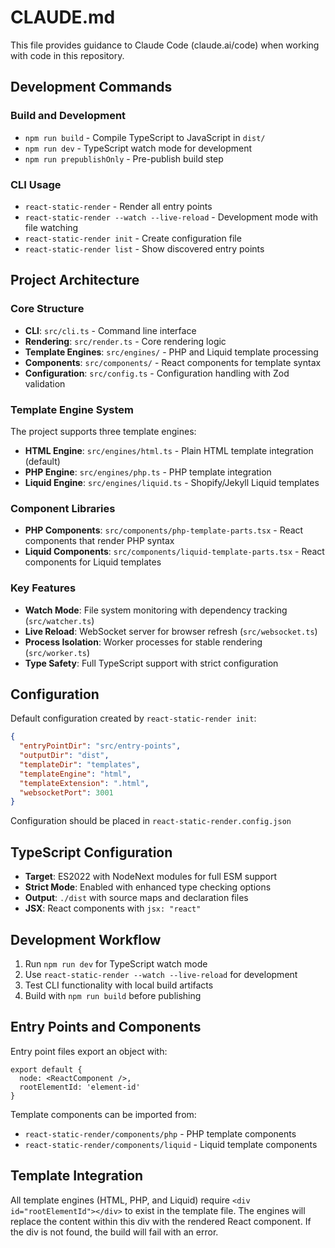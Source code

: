 # CLAUDE.md

This file provides guidance to Claude Code (claude.ai/code) when working with code in this repository.

## Development Commands

### Build and Development
- `npm run build` - Compile TypeScript to JavaScript in `dist/`
- `npm run dev` - TypeScript watch mode for development
- `npm run prepublishOnly` - Pre-publish build step

### CLI Usage
- `react-static-render` - Render all entry points
- `react-static-render --watch --live-reload` - Development mode with file watching
- `react-static-render init` - Create configuration file
- `react-static-render list` - Show discovered entry points

## Project Architecture

### Core Structure
- **CLI**: `src/cli.ts` - Command line interface
- **Rendering**: `src/render.ts` - Core rendering logic
- **Template Engines**: `src/engines/` - PHP and Liquid template processing
- **Components**: `src/components/` - React components for template syntax
- **Configuration**: `src/config.ts` - Configuration handling with Zod validation

### Template Engine System
The project supports three template engines:
- **HTML Engine**: `src/engines/html.ts` - Plain HTML template integration (default)
- **PHP Engine**: `src/engines/php.ts` - PHP template integration
- **Liquid Engine**: `src/engines/liquid.ts` - Shopify/Jekyll Liquid templates

### Component Libraries
- **PHP Components**: `src/components/php-template-parts.tsx` - React components that render PHP syntax
- **Liquid Components**: `src/components/liquid-template-parts.tsx` - React components for Liquid templates

### Key Features
- **Watch Mode**: File system monitoring with dependency tracking (`src/watcher.ts`)
- **Live Reload**: WebSocket server for browser refresh (`src/websocket.ts`)
- **Process Isolation**: Worker processes for stable rendering (`src/worker.ts`)
- **Type Safety**: Full TypeScript support with strict configuration

## Configuration

Default configuration created by `react-static-render init`:
```json
{
  "entryPointDir": "src/entry-points",
  "outputDir": "dist",
  "templateDir": "templates",
  "templateEngine": "html",
  "templateExtension": ".html",
  "websocketPort": 3001
}
```

Configuration should be placed in `react-static-render.config.json`

## TypeScript Configuration

- **Target**: ES2022 with NodeNext modules for full ESM support
- **Strict Mode**: Enabled with enhanced type checking options
- **Output**: `./dist` with source maps and declaration files
- **JSX**: React components with `jsx: "react"`

## Development Workflow

1. Run `npm run dev` for TypeScript watch mode
2. Use `react-static-render --watch --live-reload` for development
3. Test CLI functionality with local build artifacts
4. Build with `npm run build` before publishing

## Entry Points and Components

Entry point files export an object with:
```tsx
export default {
  node: <ReactComponent />,
  rootElementId: 'element-id'
}
```

Template components can be imported from:
- `react-static-render/components/php` - PHP template components
- `react-static-render/components/liquid` - Liquid template components

## Template Integration

All template engines (HTML, PHP, and Liquid) require `<div id="rootElementId"></div>` to exist in the template file. The engines will replace the content within this div with the rendered React component. If the div is not found, the build will fail with an error.